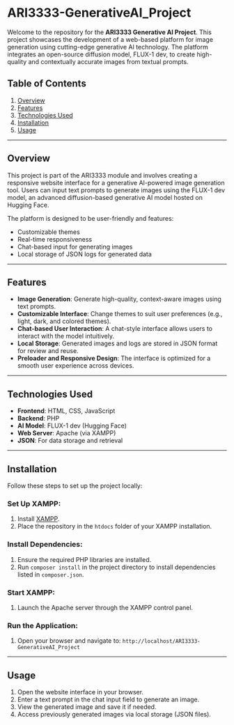 # ARI3333-GenerativeAI_Project

Welcome to the repository for the **ARI3333 Generative AI Project**. This project showcases the development of a web-based platform for image generation using cutting-edge generative AI technology. The platform integrates an open-source diffusion model, FLUX-1 dev, to create high-quality and contextually accurate images from textual prompts.

## Table of Contents
1. [Overview](#overview)
2. [Features](#features)
3. [Technologies Used](#technologies-used)
4. [Installation](#installation)
5. [Usage](#usage)

---

## Overview

This project is part of the ARI3333 module and involves creating a responsive website interface for a generative AI-powered image generation tool. Users can input text prompts to generate images using the FLUX-1 dev model, an advanced diffusion-based generative AI model hosted on Hugging Face.

The platform is designed to be user-friendly and features:
- Customizable themes
- Real-time responsiveness
- Chat-based input for generating images
- Local storage of JSON logs for generated data

---

## Features
- **Image Generation**: Generate high-quality, context-aware images using text prompts.
- **Customizable Interface**: Change themes to suit user preferences (e.g., light, dark, and colored themes).
- **Chat-based User Interaction**: A chat-style interface allows users to interact with the model intuitively.
- **Local Storage**: Generated images and logs are stored in JSON format for review and reuse.
- **Preloader and Responsive Design**: The interface is optimized for a smooth user experience across devices.

---

## Technologies Used
- **Frontend**: HTML, CSS, JavaScript
- **Backend**: PHP
- **AI Model**: FLUX-1 dev (Hugging Face)
- **Web Server**: Apache (via XAMPP)
- **JSON**: For data storage and retrieval

---

## Installation

Follow these steps to set up the project locally:

### Set Up XAMPP:
1. Install [XAMPP](https://www.apachefriends.org/index.html).
2. Place the repository in the `htdocs` folder of your XAMPP installation.

### Install Dependencies:
1. Ensure the required PHP libraries are installed.
2. Run `composer install` in the project directory to install dependencies listed in `composer.json`.

### Start XAMPP:
1. Launch the Apache server through the XAMPP control panel.

### Run the Application:
1. Open your browser and navigate to: `http://localhost/ARI3333-GenerativeAI_Project`

---

## Usage
1. Open the website interface in your browser.
2. Enter a text prompt in the chat input field to generate an image.
3. View the generated image and save it if needed.
4. Access previously generated images via local storage (JSON files).